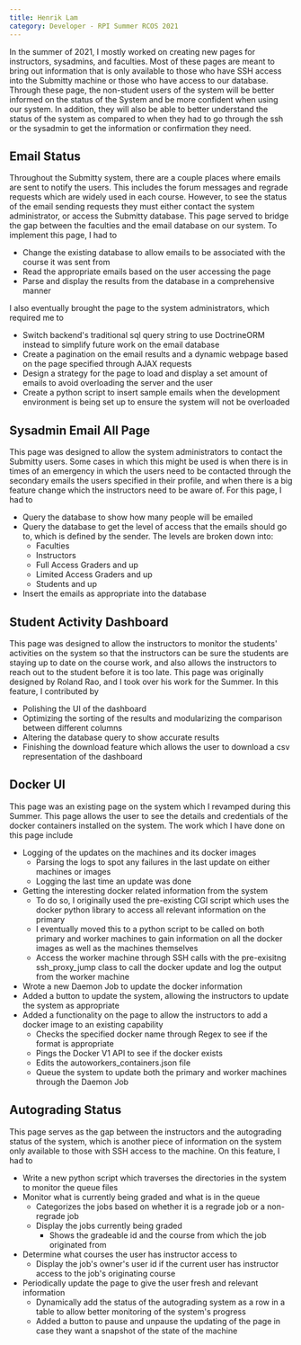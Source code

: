 ```yaml
---
title: Henrik Lam
category: Developer - RPI Summer RCOS 2021
---
```


In the summer of 2021, I mostly worked on creating new pages for instructors, sysadmins, and faculties.
Most of these pages are meant to bring out information that is only available to those who have SSH access
into the Submitty machine or those who have access to our database. Through these page, the non-student 
users of the system will be better informed on the status of the System and be more confident when
using our system. In addition, they will also be able to better understand the status of the system as
compared to when they had to go through the ssh or the sysadmin to get the information or confirmation
they need.

## Email Status

Throughout the Submitty system, there are a couple places where emails are sent to notify the users.
This includes the forum messages and regrade requests which are widely used in each course. However,
to see the status of the email sending requests they must either contact the system administrator,
or access the Submitty database. This page served to bridge the gap between the faculties and the 
email database on our system. To implement this page, I had to

- Change the existing database to allow emails to be associated with the course it was sent from
- Read the appropriate emails based on the user accessing the page
- Parse and display the results from the database in a comprehensive manner

I also eventually brought the page to the system administrators, which required me to

- Switch backend's traditional sql query string to use DoctrineORM instead to simplify future work 
on the email database
- Create a pagination on the email results and a dynamic webpage based on the page specified through 
AJAX requests
- Design a strategy for the page to load and display a set amount of emails to avoid overloading
the server and the user
- Create a python script to insert sample emails when the development environment is being set up
to ensure the system will not be overloaded

## Sysadmin Email All Page

This page was designed to allow the system administrators to contact the Submitty users. Some cases
in which this might be used is when there is in times of an emergency in which the users need to be
contacted through the secondary emails the users specified in their profile, and when there is a
big feature change which the instructors need to be aware of. For this page, I had to

- Query the database to show how many people will be emailed
- Query the database to get the level of access that the emails should go to, which is defined by the
sender. The levels are broken down into:
    - Faculties
    - Instructors
    - Full Access Graders and up
    - Limited Access Graders and up
    - Students and up
- Insert the emails as appropriate into the database

## Student Activity Dashboard

This page was designed to allow the instructors to monitor the students' activities on the system
so that the instructors can be sure the students are staying up to date on the course work, and also 
allows the instructors to reach out to the student before it is too late. This page was originally designed
by Roland Rao, and I took over his work for the Summer. In this feature, I contributed by
- Polishing the UI of the dashboard
- Optimizing the sorting of the results and modularizing the comparison between different columns
- Altering the database query to show accurate results
- Finishing the download feature which allows the user to download a csv representation of the dashboard

## Docker UI

This page was an existing page on the system which I revamped during this Summer. This page allows the
user to see the details and credentials of the docker containers installed on the system. The work which
I have done on this page include
- Logging of the updates on the machines and its docker images
    - Parsing the logs to spot any failures in the last update on either machines or images
    - Logging the last time an update was done
- Getting the interesting docker related information from the system
    - To do so, I originally used the pre-existing CGI script which uses the docker python library to
    access all relevant information on the primary
    - I eventually moved this to a python script to be called on both primary and worker machines to gain
    information on all the docker images as well as the machines themselves
    - Access the worker machine through SSH calls with the pre-exisitng ssh_proxy_jump class to call the
    docker update and log the output from the worker machine
- Wrote a new Daemon Job to update the docker information
- Added a button to update the system, allowing the instructors to update the system as appropriate
- Added a functionality on the page to allow the instructors to add a docker image to an existing capability
    - Checks the specified docker name through Regex to see if the format is appropriate
    - Pings the Docker V1 API to see if the docker exists
    - Edits the autoworkers_containers.json file
    - Queue the system to update both the primary and worker machines through the Daemon Job

## Autograding Status
This page serves as the gap between the instructors and the autograding status of the system, which is another
piece of information on the system only available to those with SSH access to the machine. On this feature, I
had to
- Write a new python script which traverses the directories in the system to monitor the queue files
- Monitor what is currently being graded and what is in the queue
    - Categorizes the jobs based on whether it is a regrade job or a non-regrade job
    - Display the jobs currently being graded
        - Shows the gradeable id and the course from which the job originated from
- Determine what courses the user has instructor access to
    - Display the job's owner's user id if the current user has instructor access to the job's originating course
- Periodically update the page to give the user fresh and relevant information
    - Dynamically add the status of the autograding system as a row in a table to allow better monitoring of the 
    system's progress
    - Added a button to pause  and unpause the updating of the page in case they want a snapshot of the state of
    the machine